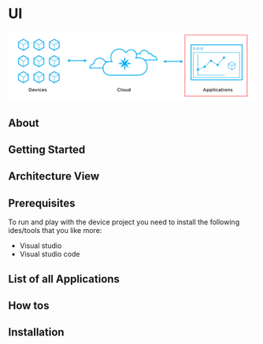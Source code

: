 # UI

![Applications](./../images/UIHeader.png)

## About

## Getting Started

## Architecture View

## Prerequisites

To run and play with the device project you need to install the following ides/tools that you like more:

* Visual studio
* Visual studio code

## List of all Applications

## How tos

## Installation
